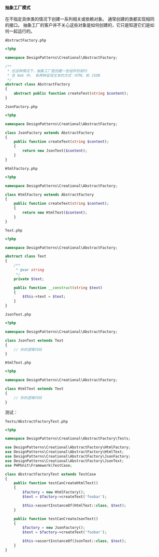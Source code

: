 #### 抽象工厂模式


在不指定具体类的情况下创建一系列相关或依赖对象。 通常创建的类都实现相同的接口。 抽象工厂的客户并不关心这些对象是如何创建的，它只是知道它们是如何一起运行的。

`AbstractFactory.php`
```php
<?php

namespace DesignPatterns\Creational\AbstractFactory;

/**
 * 在这种情况下，抽象工厂是创建一些组件的契约
 * 在 Web 中。 有两种呈现文本的方式：HTML 和 JSON
 */
abstract class AbstractFactory
{
    abstract public function createText(string $content);
}
```

`JsonFactory.php`
```php
<?php

namespace DesignPatterns\Creational\AbstractFactory;

class JsonFactory extends AbstractFactory
{
    public function createText(string $content);
    {
        return new JsonText($content);
    }
}
```

`HtmlFactory.php`
```php
<?php

namespace DesignPatterns\Creational\AbstractFactory;

class HtmlFactory extends AbstractFactory
{
    public function createText(string $content);
    {
        return new HtmlText($content);
    }
}
```

`Text.php`
```php
<?php

namespace DesignPatterns\Creational\AbstractFactory;

abstract class Text
{
	/**
     * @var string
     */
    private $text;

    public function __construct(string $text)
    {
        $this->text = $text;
    }
}
```

`JsonText.php`
```php
<?php

namespace DesignPatterns\Creational\AbstractFactory;

class JsonText extends Text
{
    // 你的逻辑代码
}
```

`HtmlText.php`
```php
<?php

namespace DesignPatterns\Creational\AbstractFactory;

class HtmlText extends Text
{
    // 你的逻辑代码
}
```

测试：

`Tests/AbstractFactoryTest.php`

```php
<?php

namespace DesignPatterns\Creational\AbstractFactory\Tests;

use DesignPatterns\Creational\AbstractFactory\HtmlFactory;
use DesignPatterns\Creational\AbstractFactory\HtmlText;
use DesignPatterns\Creational\AbstractFactory\JsonFactory;
use DesignPatterns\Creational\AbstractFactory\JsonText;
use PHPUnit\Framework\TestCase;

class AbstractFactoryTest extends TestCase
{
    public function testCanCreateHtmlText()
    {
        $factory = new HtmlFactory();
        $text = $factory->createText('foobar');

        $this->assertInstanceOf(HtmlText::class, $text);
    }

    public function testCanCreateJsonText()
    {
        $factory = new JsonFactory();
        $text = $factory->createText('foobar');

        $this->assertInstanceOf(JsonText::class, $text);
    }
}
```













